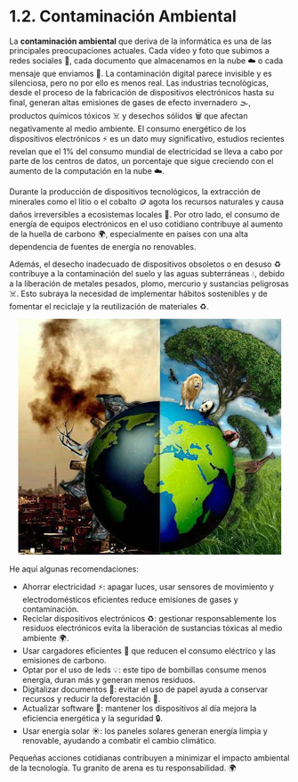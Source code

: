# 1.2. Contaminación Ambiental

La **contaminación ambiental** que deriva de la informática es una de las principales preocupaciones actuales. Cada vídeo y foto que subimos a redes sociales 📸, cada documento que almacenamos en la nube ☁️ o cada mensaje que enviamos 💬. La contaminación digital parece invisible y es silenciosa, pero no por ello es menos real. Las industrias tecnológicas, desde el proceso de la fabricación de dispositivos electrónicos hasta su final, generan altas emisiones de gases de efecto invernadero 🌫️, productos químicos tóxicos ☠️ y desechos sólidos 🗑️ que afectan negativamente al medio ambiente. El consumo energético de los dispositivos electrónicos ⚡ es un dato muy significativo, estudios recientes revelan que el 1% del consumo mundial de electricidad se lleva a cabo por parte de los centros de datos, un porcentaje que sigue creciendo con el aumento de la computación en la nube ☁️.

Durante la producción de dispositivos tecnológicos, la extracción de minerales como el litio o el cobalto 🪙 agota los recursos naturales y causa daños irreversibles a ecosistemas locales 🌱. Por otro lado, el consumo de energía de equipos electrónicos en el uso cotidiano contribuye al aumento de la huella de carbono 🌍, especialmente en países con una alta dependencia de fuentes de energía no renovables.

Además, el desecho inadecuado de dispositivos obsoletos o en desuso ♻️ contribuye a la contaminación del suelo y las aguas subterráneas 💧, debido a la liberación de metales pesados, plomo, mercurio y sustancias peligrosas ☠️. Esto subraya la necesidad de implementar hábitos sostenibles y de fomentar el reciclaje y la reutilización de materiales ♻️.

<p align="center">
  <img src="/img/medio.jpeg" alt="![medio](/img/medio.jpeg)" />
</p>  

 He aquí algunas recomendaciones:

* Ahorrar electricidad ⚡: apagar luces, usar sensores de movimiento y electrodomésticos eficientes reduce emisiones de gases y contaminación.
* Reciclar dispositivos electrónicos ♻️: gestionar responsablemente los residuos electrónicos evita la liberación de sustancias tóxicas al medio ambiente 🌍.
* Usar cargadores eficientes 🔌 que reducen el consumo eléctrico y las emisiones de carbono.
* Optar por el uso de leds 💡: este tipo de bombillas consume menos energía, duran más y generan menos residuos.
* Digitalizar documentos 📑: evitar el uso de papel ayuda a conservar recursos y reducir la deforestación 🌳.
* Actualizar software 🔄: mantener los dispositivos al día mejora la eficiencia energética y la seguridad 🔒.
* Usar energía solar ☀️: los paneles solares generan energía limpia y renovable, ayudando a combatir el cambio climático.

Pequeñas acciones cotidianas contribuyen a minimizar el impacto ambiental de la tecnología. Tu granito de arena es tu responsabilidad. 🌍
